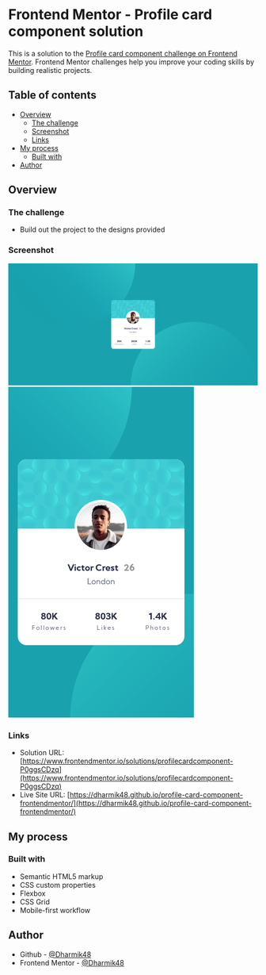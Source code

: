 # Frontend Mentor - Profile card component solution

This is a solution to the [Profile card component challenge on Frontend Mentor](https://www.frontendmentor.io/challenges/profile-card-component-cfArpWshJ). Frontend Mentor challenges help you improve your coding skills by building realistic projects.

## Table of contents

- [Overview](#overview)
  - [The challenge](#the-challenge)
  - [Screenshot](#screenshot)
  - [Links](#links)
- [My process](#my-process)
  - [Built with](#built-with)
- [Author](#author)

## Overview

### The challenge

- Build out the project to the designs provided

### Screenshot

![](./screenshots/desktop.png)
![](./screenshots/mobile.png)

### Links

- Solution URL: [https://www.frontendmentor.io/solutions/profilecardcomponent-P0ggsCDzq](https://www.frontendmentor.io/solutions/profilecardcomponent-P0ggsCDzq)
- Live Site URL: [https://dharmik48.github.io/profile-card-component-frontendmentor/](https://dharmik48.github.io/profile-card-component-frontendmentor/)

## My process

### Built with

- Semantic HTML5 markup
- CSS custom properties
- Flexbox
- CSS Grid
- Mobile-first workflow

## Author

- Github - [@Dharmik48](https://github.com/Dharmik48)
- Frontend Mentor - [@Dharmik48](https://www.frontendmentor.io/profile/Dharmik48)
